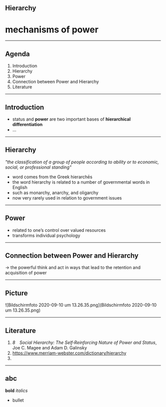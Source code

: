 ## Hierarchy

# mechanisms of power

---

## Agenda
1. Introduction
1. Hierarchy
1. Power
1. Connection between Power and Hierarchy
1. Literature

---

## Introduction
* status and **power** are two important bases of **hierarchical differentiation**
* ...

---

## Hierarchy

_"the classification of a group of people according to ability or to economic, social, or professional standing"_

* word comes from the Greek hierarchēs
* the word hierarchy is related to a number of governmental words in English
* such as monarchy, anarchy, and oligarchy
* now very rarely used in relation to government issues

---

## Power
* related to one’s control over valued resources
* transforms individual psychology

---

## Connection between Power and Hierarchy

-> the powerful think and act in ways that lead to the retention and acquisition of power


---

## Picture

![Bildschirmfoto 2020-09-10 um 13.26.35.png](Bildschirmfoto 2020-09-10 um 13.26.35.png)


---

## Literature
1. _8 Social Hierarchy: The Self‐Reinforcing Nature of Power and Status_, Joe C. Magee and Adam D. Galinsky
1. https://www.merriam-webster.com/dictionary/hierarchy
1. 

---

## abc
**bold**
_italics_
* bullet


